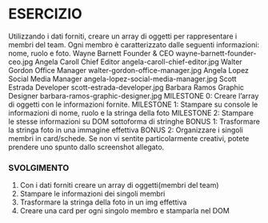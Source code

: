 # ESERCIZIO

Utilizzando i dati forniti, creare un array di oggetti per rappresentare i membri del team.
Ogni membro è caratterizzato dalle seguenti informazioni: nome, ruolo e foto.
Wayne Barnett Founder & CEO wayne-barnett-founder-ceo.jpg
Angela Caroll Chief Editor angela-caroll-chief-editor.jpg
Walter Gordon Office Manager walter-gordon-office-manager.jpg
Angela Lopez Social Media Manager angela-lopez-social-media-manager.jpg
Scott Estrada Developer scott-estrada-developer.jpg
Barbara Ramos Graphic Designer barbara-ramos-graphic-designer.jpg
MILESTONE 0:
Creare l’array di oggetti con le informazioni fornite.
MILESTONE 1:
Stampare su console le informazioni di nome, ruolo e la stringa della foto
MILESTONE 2:
Stampare le stesse informazioni su DOM sottoforma di stringhe
BONUS 1:
Trasformare la stringa foto in una immagine effettiva
BONUS 2:
Organizzare i singoli membri in card/schede. Se non vi sentite particolarmente creativi, potete prendere uno spunto dallo screenshot allegato.

### SVOLGIMENTO

1. Con i dati forniti creare un array di oggetti(membri del team)
2. Stampare le informazioni dei singoli membri
3. Trasformare la stringa della foto in un img effettiva
4. Creare una card per ogni singolo membro e stamparla nel DOM
